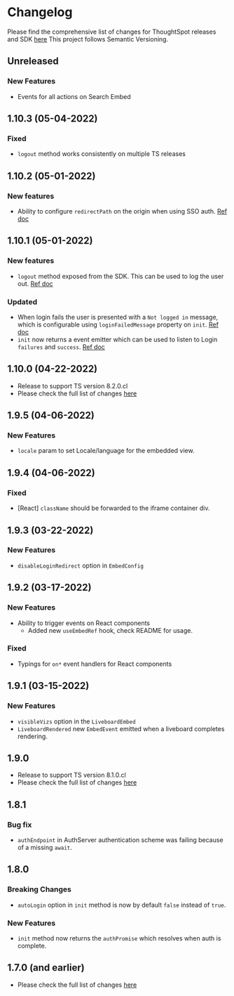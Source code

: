 # Changelog

Please find the comprehensive list of changes for ThoughtSpot releases and SDK [here](https://developers.thoughtspot.com/docs/?pageid=whats-new)
This project follows Semantic Versioning.

## Unreleased

### New Features
- Events for all actions on Search Embed

## 1.10.3 (05-04-2022)
### Fixed
- `logout` method works consistently on multiple TS releases  

## 1.10.2 (05-01-2022)
### New features
- Ability to configure `redirectPath` on the origin when using SSO auth. [Ref doc](https://developers.thoughtspot.com/docs/typedoc/interfaces/EmbedConfig.html#redirectPath)

## 1.10.1 (05-01-2022)

### New features
- `logout` method exposed from the SDK. This can be used to log the user out. [Ref doc](https://developers.thoughtspot.com/docs/typedoc/modules.html#logout)

### Updated
- When login fails the user is presented with a `Not logged in` message, which is configurable using `loginFailedMessage` property on `init`. [Ref doc](https://developers.thoughtspot.com/docs/typedoc/interfaces/EmbedConfig.html#loginFailedMessage)
- `init` now returns a event emitter which can be used to listen to Login `failures` and `success`. [Ref doc](https://developers.thoughtspot.com/docs/typedoc/modules.html#init)

## 1.10.0 (04-22-2022)

- Release to support TS version 8.2.0.cl
- Please check the full list of changes [here](https://developers.thoughtspot.com/docs/?pageid=whats-new)

## 1.9.5 (04-06-2022)

### New Features
- `locale` param to set Locale/language for the embedded view.


## 1.9.4 (04-06-2022)

### Fixed
- [React] `className` should be forwarded to the iframe container div.


## 1.9.3 (03-22-2022)

### New Features 
- `disableLoginRedirect` option in `EmbedConfig`

## 1.9.2 (03-17-2022)

### New Features 
- Ability to trigger events on React components
  - Added new `useEmbedRef` hook, check README for usage.

### Fixed

- Typings for `on*` event handlers for React components


## 1.9.1 (03-15-2022)

### New Features

- `visibleVizs` option in the `LiveboardEmbed`
- `LiveboardRendered` new `EmbedEvent` emitted when a liveboard completes rendering.


## 1.9.0

- Release to support TS version 8.1.0.cl
- Please check the full list of changes [here](https://developers.thoughtspot.com/docs/?pageid=whats-new)


## 1.8.1

### Bug fix

- `authEndpoint` in AuthServer authentication scheme was failing because of a missing `await`.

## 1.8.0

### Breaking Changes

-   `autoLogin` option in `init` method is now by default `false` instead of `true`.

### New Features

-   `init` method now returns the `authPromise` which resolves when auth is complete.

## 1.7.0 (and earlier)

-   Please check the full list of changes [here](https://developers.thoughtspot.com/docs/?pageid=whats-new)
